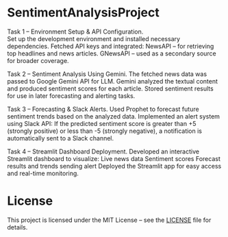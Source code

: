 # SentimentAnalysisProject
Task 1 – Environment Setup & API Configuration.                                                                                           
Set up the development environment and installed necessary dependencies.
Fetched API keys and integrated:
NewsAPI – for retrieving top headlines and news articles.
GNewsAPI – used as a secondary source for broader coverage.

Task 2 – Sentiment Analysis Using Gemini.
The fetched news data was passed to Google Gemini API for LLM.
Gemini analyzed the textual content and produced sentiment scores for each article.
Stored sentiment results for use in later forecasting and alerting tasks.

Task 3 – Forecasting & Slack Alerts.
Used Prophet to forecast future sentiment trends based on the analyzed data.
Implemented an alert system using Slack API:
If the predicted sentiment score is greater than +5 (strongly positive)
or less than -5 (strongly negative),
a notification is automatically sent to a Slack channel.

Task 4 – Streamlit Dashboard Deployment.
Developed an interactive Streamlit dashboard to visualize:
Live news data
Sentiment scores
Forecast results and trends
sending alert
Deployed the Streamlit app for easy access and real-time monitoring.

# License
This project is licensed under the MIT License – see the [LICENSE](./LICENSE) file for details.

